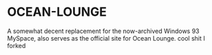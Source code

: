 # OCEAN-LOUNGE
A somewhat decent replacement for the now-archived Windows 93 MySpace, also serves as the official site for Ocean Lounge.
cool shit I forked
